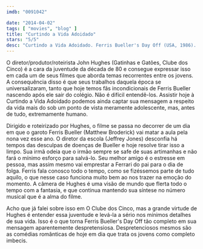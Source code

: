 ```yaml
---
imdb: "0091042"

date: "2014-04-02"
tags: [ "movies", "blog" ]
title: "Curtindo a Vida Adoidado"
stars: "5/5"
desc: "Curtindo a Vida Adoidado. Ferris Bueller's Day Off (USA, 1986). Dirigido por John Hughes. Escrito por John Hughes. Com Matthew Broderick, Alan Ruck, Mia Sara, Jeffrey Jones, Jennifer Grey, Cindy Pickett, Lyman Ward, Edie McClurg, Charlie Sheen."
---
```

O diretor/produtor/roteirista John Hughes (Gatinhas e Gatões, Clube dos Cinco) é a cara da juventude da década de 80 e consegue expressar isso em cada um de seus filmes que aborda temas recorrentes entre os jovens. A consequência disso é que seus trabalhos daquela época se universalizaram, tanto que hoje temos fãs incondicionais de Ferris Bueller nascendo após ele sair do colégio. Não é difícil entendê-los. Assistir hoje à Curtindo a Vida Adoidado podemos ainda captar sua mensagem a respeito da vida mais do sob um ponto de vista meramente adolescente, mas, antes de tudo, extremamente humano.

Dirigido e roteirizado por Hughes, o filme se passa no decorrer de um dia em que o garoto Ferris Bueller (Matthew Broderick) vai matar a aula pela nona vez esse ano. O diretor da escola (Jeffrey Jones) desconfia há tempos das desculpas de doenças de Bueller e hoje resolve tirar isso a limpo. Sua irmã odeia que o irmão sempre se safe de suas artimanhas e não fará o mínimo esforço para salvá-lo. Seu melhor amigo é o estresse em pessoa, mas assim mesmo vai emprestar a Ferrari do pai para o dia de folga. Ferris fala conosco todo o tempo, como se fizéssemos parte de tudo aquilo, o que nesse caso funciona muito bem ao nos trazer na emoção do momento. A câmera de Hughes é uma visão de mundo que flerta todo o tempo com a fantasia, e que continua mantendo sua síntese no número musical que é a alma do filme.

Acho que já falei sobre isso em O Clube dos Cinco, mas a grande virtude de Hughes é entender essa juventude e levá-la a sério nos mínimos detalhes de sua vida. Isso é o que torna Ferris Bueller's Day Off tão completo em sua mensagem aparentemente despretensiosa. Despretenciosos mesmos são as comédias românticas de hoje em dia que trata os jovens como completo imbecis.
